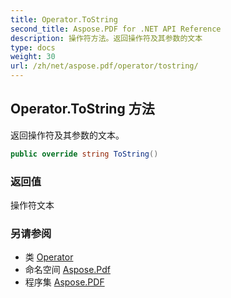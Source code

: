 ```yaml
---
title: Operator.ToString
second_title: Aspose.PDF for .NET API Reference
description: 操作符方法。返回操作符及其参数的文本
type: docs
weight: 30
url: /zh/net/aspose.pdf/operator/tostring/
---
```

## Operator.ToString 方法

返回操作符及其参数的文本。

```csharp
public override string ToString()
```

### 返回值

操作符文本

### 另请参阅

* 类 [Operator](../)
* 命名空间 [Aspose.Pdf](../../../aspose.pdf/)
* 程序集 [Aspose.PDF](../../../)